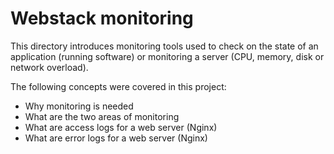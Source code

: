 # Webstack monitoring

This directory introduces monitoring tools used to check on the state of an application (running software) or monitoring a server (CPU, memory, disk or network overload).


The following concepts were covered in this project:
- Why monitoring is needed
- What are the two areas of monitoring
- What are access logs for a web server (Nginx)
- What are error logs for a web server (Nginx)
